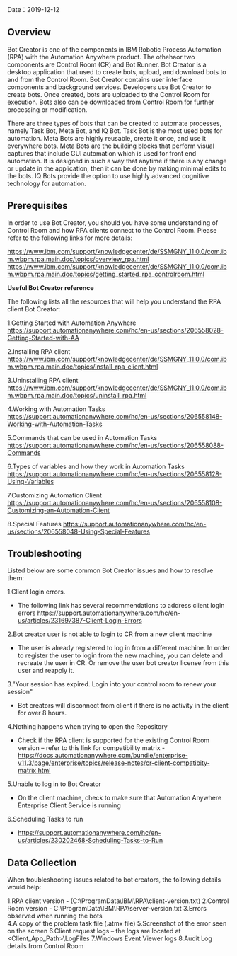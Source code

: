 Date：2019-12-12

## Overview 

Bot Creator is one of the components in IBM Robotic Process Automation (RPA) with the Automation Anywhere product. The othehaor two components are Control Room (CR) and Bot Runner. Bot Creator is a desktop application that used to create bots, upload, and download bots to and from the Control Room.  Bot Creator contains user interface components and background services. Developers use Bot Creator to create bots. Once created, bots are uploaded to the Control Room for execution. Bots also can be downloaded from Control Room for further processing or modification. 

There are three types of bots that can be created to automate processes, namely Task Bot, Meta Bot, and IQ Bot. Task Bot is the most used bots for automation. Meta Bots are highly reusable, create it once, and use it everywhere bots. Meta Bots are the building blocks that perform visual captures that include GUI automation which is used for front end automation. It is designed in such a way that anytime if there is any change or update in the application, then it can be done by making minimal edits to the bots. IQ Bots provide the option to use highly advanced cognitive technology for automation. 

## Prerequisites 

In order to use Bot Creator, you should you have some understanding of Control Room and how RPA clients connect to the Control Room. Please refer to the following links for more details: 

https://www.ibm.com/support/knowledgecenter/de/SSMGNY_11.0.0/com.ibm.wbpm.rpa.main.doc/topics/overview_rpa.html 
https://www.ibm.com/support/knowledgecenter/de/SSMGNY_11.0.0/com.ibm.wbpm.rpa.main.doc/topics/getting_started_rpa_controlroom.html 

**Useful Bot Creator reference** 

The following lists all the resources that will help you understand the RPA client Bot Creator: 

1.Getting Started with Automation Anywhere  
https://support.automationanywhere.com/hc/en-us/sections/206558028-Getting-Started-with-AA 

2.Installing RPA client 
https://www.ibm.com/support/knowledgecenter/de/SSMGNY_11.0.0/com.ibm.wbpm.rpa.main.doc/topics/install_rpa_client.html 

3.Uninstalling RPA client 
https://www.ibm.com/support/knowledgecenter/de/SSMGNY_11.0.0/com.ibm.wbpm.rpa.main.doc/topics/uninstall_rpa.html 

4.Working with Automation Tasks 
https://support.automationanywhere.com/hc/en-us/sections/206558148-Working-with-Automation-Tasks 

5.Commands that can be used in Automation Tasks 
https://support.automationanywhere.com/hc/en-us/sections/206558088-Commands 

6.Types of variables and how they work in Automation Tasks 
https://support.automationanywhere.com/hc/en-us/sections/206558128-Using-Variables 

7.Customizing Automation Client 
https://support.automationanywhere.com/hc/en-us/sections/206558108-Customizing-an-Automation-Client 

8.Special Features 
https://support.automationanywhere.com/hc/en-us/sections/206558048-Using-Special-Features 

## Troubleshooting 

Listed below are some common Bot Creator issues and how to resolve them: 

1.Client login errors.  
- The following link has several recommendations to address client login errors
https://support.automationanywhere.com/hc/en-us/articles/231697387-Client-Login-Errors 

2.Bot creator user is not able to login to CR from a new client machine 
- The user is already registered to log in from a different machine. In order to register the user to login from the new machine, you can delete and recreate the user in CR. Or remove the user bot creator license from this user and reapply it. 

3."Your session has expired. Login into your control room to renew your session"  
- Bot creators will disconnect from client if there is no activity in the client for over 8 hours. 

4.Nothing happens when trying to open the Repository 
- Check if the RPA client is supported for the existing Control Room version – refer to this link for compatibility matrix -
https://docs.automationanywhere.com/bundle/enterprise-v11.3/page/enterprise/topics/release-notes/cr-client-compatibity-matrix.html 

5.Unable to log in to Bot Creator  
- On the client machine, check to make sure that Automation Anywhere Enterprise Client Service is running 

6.Scheduling Tasks to run 
- https://support.automationanywhere.com/hc/en-us/articles/230202468-Scheduling-Tasks-to-Run 

## Data Collection 

When troubleshooting issues related to bot creators, the following details would help: 

1.RPA client version - (C:\ProgramData\IBM\RPA\client-version.txt) 
2.Control Room version - C:\ProgramData\IBM\RPA\server-version.txt 
3.Errors observed when running the bots  
4.A copy of the problem task file (.atmx file) 
5.Screenshot of the error seen on the screen 
6.Client request logs – the logs are located at <Client_App_Path>\LogFiles 
7.Windows Event Viewer logs 
8.Audit Log details from Control Room 
